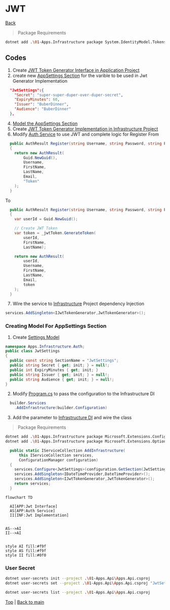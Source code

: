 # JWT
[Back][1]
> Package Requirements
```bash
dotnet add .\01-Apps.Infrastructure package System.IdentityModel.Tokens.Jwt
```
## Codes
1. Create [JWT Token Generator Interface in Application Project][3]
1. create new [AppSettings Section][40] for the varible to be used in Jwt Generator Implementation
```json
  "JwtSettings":{
    "Secret": "super-super-duper-over-duper-secret",
    "ExpiryMinutes": 60,
    "Issuer": "BuberDinner",
    "Audience": "BuberDinner"
  },
```
4. [Model the AppSettings Section][41]
1. Create [JWT Token Generator Implementation in Infrastructure Project][4]
1. Modify [Auth Service][5] to use JWT and complete logic for Register
From
```csharp
  public AuthResult Register(string Username, string Password, string FirstName, string LastName, string Email)
  {
    return new AuthResult(
        Guid.NewGuid(),
        Username,
        FirstName,
        LastName,
        Email,
        "Token"
    );
  }

```
To
```csharp
  public AuthResult Register(string Username, string Password, string FirstName, string LastName, string Email)
  {
    var userId = Guid.NewGuid();

    // Create JWT Token
    var token = _jwtToken.GenerateToken(
        userId,
        FirstName,
        LastName);

    return new AuthResult(
        userId,
        Username,
        FirstName,
        LastName,
        Email,
        token
    );
  }

```
7. Wire the service to [Infrastructure][6] Project dependency Injection
```csharp
services.AddSingleton<IJwtTokenGenerator,JwtTokenGenerator>();
```

### Creating Model For AppSettings Section

1. Create [Settings Model][42]
```csharp
namespace Apps.Infrastructure.Auth;
public class JwtSettings
{
  public const string SectionName = "JwtSettings";
  public string Secret { get; init; } = null!;
  public int ExpiryMinutes { get; init; }  
  public string Issuer { get; init; } = null!;
  public string Audience { get; init; } = null!;
}
```
2. Modify [Program.cs][43] to pass the configuration to the Infrastructure DI
```cs
  builder.Services
    .AddInfrastructure(builder.Configuration)
```
3. Add the parameter to [Infrastructure DI][44] and wire the class

> Package Requirements
```bash
dotnet add .\01-Apps.Infrastructure package Microsoft.Extensions.Configuration
dotnet add .\01-Apps.Infrastructure package Microsoft.Extensions.Options.ConfigurationExtensions
```
```cs
  public static IServiceCollection AddInfrastructure(
      this IServiceCollection services,
      ConfigurationManager configuration)
  {
    services.Configure<JwtSettings>(configuration.GetSection(JwtSettings.SectionName));
    services.AddSingleton<IDateTimeProvider,DateTimeProvider>();
    services.AddSingleton<IJwtTokenGenerator,JwtTokenGenerator>();
    return services;
  }
```


```mermaid
flowchart TD

  AI[APP:Jwt Interface]
  AS[APP:Auth Service]
  II[INF:Jwt Implementation]


AS-->AI
II-->AI


style AI fill:#f9f
style AS fill:#f9f
style II fill:#0f0

```

### User Secret
```bash
dotnet user-secrets init --project .\01-Apps.Api\Apps.Api.csproj
dotnet user-secrets set --project .\01-Apps.Api\Apps.Api.csproj "JwtSettings:Secret" "super-secret-key-super-secret-key"

dotnet user-secrets list --project .\01-Apps.Api\Apps.Api.csproj
```
[Top][0] | [Back to main][1]

[0]:#jwt
[1]:../../readme.md
[2]:../../Apps/03-Apps.Domain/Entities/User.cs
[3]:../../Apps/02-Apps.Application/Common/Interfaces/Auth/IJwtTokenGenerator.cs
[4]:../../Apps/01-Apps.Infrastructure/Auth/JwtTokenGenerator.cs
[40]:../../Apps/01-Apps.Api/appsettings.json
[41]:#creating-model-for-appsettings-section
[42]:../../Apps/01-Apps.Infrastructure/Auth/JwtSettings.cs
[43]:../../Apps/01-Apps.Api/Program.cs
[44]:../../Apps/01-Apps.Infrastructure/DependencyInjection.cs
[5]:../../Apps/02-Apps.Application/Services/Auth/AuthService.cs
[6]:../../Apps/01-Apps.Infrastructure/DependencyInjection.cs